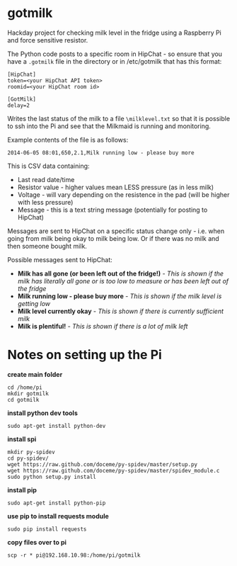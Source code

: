 gotmilk
=======

Hackday project for checking milk level in the fridge using a Raspberry Pi and force sensitive resistor.

The Python code posts to a specific room in HipChat - so ensure that you have a `.gotmilk` file in the directory or in /etc/gotmilk that has this format:

    [HipChat]
    token=<your HipChat API token>
    roomid=<your HipChat room id>

    [GotMilk]
    delay=2

Writes the last status of the milk to a file `\milklevel.txt` so that it is possible to ssh into the Pi and see that the Milkmaid is running and monitoring.

Example contents of the file is as follows:

    2014-06-05 08:01,650,2.1,Milk running low - please buy more

This is CSV data containing:

- Last read date/time
- Resistor value - higher values mean LESS pressure (as in less milk)
- Voltage - will vary depending on the resistence in the pad (will be higher with less pressure)
- Message - this is a text string message (potentially for posting to HipChat)

Messages are sent to HipChat on a specific status change only - i.e. when going from milk being okay to milk being low. Or if there was no milk and then someone bought milk.

Possible messages sent to HipChat:

- **Milk has all gone (or been left out of the fridge!)** - _This is shown if the milk has literally all gone or is too low to measure or has been left out of the fridge_
- **Milk running low - please buy more** - _This is shown if the milk level is getting low_
- **Milk level currently okay** - _This is shown if there is currently sufficient milk_
- **Milk is plentiful!** - _This is shown if there is a lot of milk left_


Notes on setting up the Pi
==========================

**create main folder**
```
cd /home/pi
mkdir gotmilk
cd gotmilk
```

**install python dev tools**
```
sudo apt-get install python-dev
```

**install spi**
```
mkdir py-spidev
cd py-spidev/
wget https://raw.github.com/doceme/py-spidev/master/setup.py
wget https://raw.github.com/doceme/py-spidev/master/spidev_module.c
sudo python setup.py install
```

**install pip**
```
sudo apt-get install python-pip
```

**use pip to install requests module**
```
sudo pip install requests
```

**copy files over to pi**
```
scp -r * pi@192.168.10.98:/home/pi/gotmilk
```
